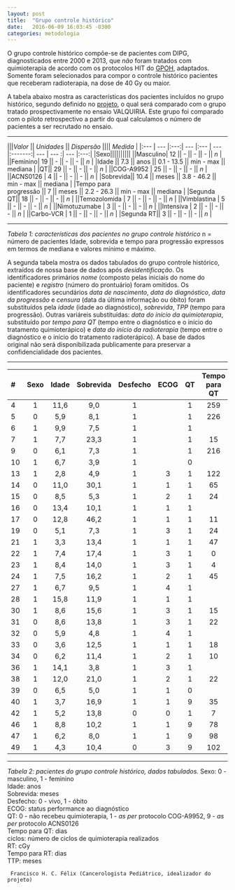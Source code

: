 ```yaml
---
layout: post
title:  "Grupo controle histórico"
date:   2016-06-09 16:03:45 -0300
categories: metodologia
---
```


O grupo controle histórico compõe-se de pacientes com DIPG, diagnosticados entre 2000 e 2013, que _não_ foram tratados com quimioterapia de acordo com os protocolos HIT do [GPOH](http://www.kinderkrebsinfo.de/gpoh_society/index_eng.html), adaptados. Somente foram selecionados para compor o controle histórico pacientes que receberam radioterapia, na dose de 40 Gy ou maior.

A tabela abaixo mostra as características dos pacientes incluídos no grupo histórico, segundo definido no [projeto](https://github.com/fhcflx/valkyrie/blob/gh-pages/assets/posts/2016-06-09-Grupo-controle-historico/Anteprojeto_VALQUIRIA_HIAS_3.pdf), o qual será comparado com o grupo tratado prospectivamente no ensaio VALQUIRIA. Este grupo foi comparado com o piloto retrospectivo a partir do qual calculamos o número de pacientes a ser recrutado no ensaio.

---

|||*Valor* || *Unidades* || *Dispersão* |||| *Medida* |
|:--- | --- |:---:| --- |:--- | --- |:-------:| --- | --- :| --- |:---:|
|Sexo||||||||||
||Masculino| 12 || - || - || - || *n* |
||Feminino| 19 || - || - || - || *n* |
|Idade || 7.3 || anos || 0.1 - 13.5 || min - max || mediana |
|QT|| 29 || - || - || - || *n* |
||COG-A9952 | 25 || - || - || - || *n* |
||ACNS0126 | 4 || - || - || - || *n* |
|Sobrevida|| 10.4 || meses || 3.8 - 46.2 || min - max || mediana |
|Tempo para <br> progressão || 7 || meses || 2.2 - 26.3 || min - max || mediana |
|Segunda QT|| 18 || - || - || - || *n* |
||Temozolomida | 7 || - || - || - || *n* |
||Vimblastina | 5 || - || - || - || *n* |
||Nimotuzumabe | 3 || - || - || - || *n* |
||Intensiva | 2 || - || - || - || *n* |
||Carbo-VCR | 1 || - || - || - || *n* |
|Segunda RT|| 3 || -  || - || - || *n* |

---

*Tabela 1: características dos pacientes no grupo controle histórico*
n = número de pacientes
Idade, sobrevida e tempo para progressão expressos em termos de mediana e valores mínimo e máximo.

A segunda tabela mostra os dados tabulados do grupo controle histórico, extraídos de nossa base de dados após _desidentificação_. Os identificadores primários _nome_ (composto pelas iniciais do nome do paciente) e _registro_ (número do prontuário) foram omitidos. Os identificadores secundários _data de nascimento_, _data do diagnóstico_, _data da progressão_ e _censura_ (data da última informação ou óbito) foram substituídos pela _idade_ (idade ao diagnóstico), _sobrevida_, _TPP_ (tempo para progressão). Outras variáreis substituídas: _data do início da quimioterapia_, substituído por _tempo para QT_ (tempo entre o diagnóstico e o início do tratamento quimioterápico) e _data do início da radioterapia_ (tempo entre o diagnóstico e o início do tratamento radioterápico). A base de dados original não será disponibilizada publicamente para preservar a confidencialidade dos pacientes.

---

\# |Sexo| Idade| Sobrevida| Desfecho |ECOG|  QT| Tempo para QT |ciclos| RT| Tempo para RT| TPP
:--- |:---:|:---:|:---:|:---:|:---:|:---:|:---:|:---:|:---:|:---:| ---:
4 |1|11,6| 9,0|1|	|1|259|	3|5400|153|	6,9
5 |0|	5,9| 8,1|1|	|1|226|	4|5040|	16| 6,2
6	|1|	9,9| 7,5|1| |1|  	|  |5400|	  | 2,5
7	|1|	7,7|23,3|1| |1|	15|28|5400|389|10,5
9	|0|	6,1| 7,3|1| |1|216|	2|5400|	35|	6,8
10|1| 6,7| 3,9|1|	|0|		|  |5400|		| 2,2
13|1| 2,8| 4,9|1|3|1|122|	4|5400|   | 4,0
14|0|11,0|30,1|1|1|1|	65|50|5400|141|26,3
15|0|	8,5| 5,3|1|2|1|	24|14|5400|	32|	5,1
16|0|13,4|10,1|1|1|1|		|	 |5400|		| 8,2
17|0|12,8|46,2|1|1|1|	11|	 |5400|		|21,5
19|0|	5,1| 7,3|1|3|1|	24|16|5040|	88|	6,0
21|1|	3,3|13,4|1|1|1|	47|26|5400|	98|10,6
22|1|	7,4|17,4|1|3|1|  0|43|5400|	61|15,2
23|1|	8,4|14,0|1|3|1|  4|22|5400|	11|11,6
24|1|	7,5|16,2|1|2|1|	45|45|5400|	86|12,0
27|1|	6,7| 9,5|1|4|1|		|	 |5400|		| 9,5
28|1|15,8|11,9|1|1|1|		|	 |5400|		| 9,1
30|1|	8,6|15,6|1|3|1|	15|27|5400|122|	7,0
31|0|	8,6|13,8|1|3|1|	22|	8|5400|	28|	7,0
32|0|	5,9| 4,8|1|4|1|		|	 |5400|		|
33|0|	3,6|12,5|1|1|1|	18|	 |5400|	31|	9,5
34|0|	6,2|11,4|1|2|1|	10|	 |5400|	18|	7,8
36|1|14,1| 3,8|1|3|1|		|	 |5400|		| 2,3
38|1|12,0|21,0|1|2|1|	22|  |5400|	29|15,1
39|0|	6,5| 5,0|1|1|0|		|	 |5400|		|
40|1|	3,7|16,9|1|1|9|	35|  |5400|	26|10,3
42|1|	5,2|13,8|0|0|1|	 7|  |5400|220|	6,7
46|1|	8,8|10,2|1|1|9|	78|	7|5400|	27|	7,9
47|1|	6,2| 8,0|1|1|9|	98|  |5400|	20|	4,8
49|1|	4,3|10,4|0|3|9|102|  |5400|	40|	9,3

---

*Tabela 2: pacientes do grupo controle histórico, dados tabulados.*
Sexo: 0 - masculino, 1 - feminino  
Idade: anos  
Sobrevida: meses  
Desfecho: 0 - vivo, 1 - óbito  
ECOG: status performance ao diagnóstico  
QT: 0 - não recebeu quimioterapia, 1 - _as per_ protocolo COG-A9952, 9 - _as per_ protocolo ACNS0126  
Tempo para QT: dias  
ciclos: número de ciclos de quimioterapia realizados  
RT: cGy  
Tempo para RT: dias  
TTP: meses  

``` Francisco H. C. Félix (Cancerologista Pediátrico, idealizador do projeto)```
